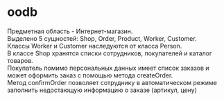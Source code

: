 # oodb
Предметная область - Интернет-магазин. <br/>
Выделено 5 сущностей: Shop, Order, Product, Worker, Customer. <br/>
Классы Worker и Customer наследуются от класса Person. <br/>
В классе Shop хранятся списки сотрудников, покупателей и каталог товаров. <br/>
Покупатель помимо персональных данных имеет список заказов и может оформить заказ с помощью метода createOrder. <br/>
Метод confirmOrder позволяет сотруднику в автоматическом режиме заполнить недостающую информацию о заказе (артикул, цену) <br/>

